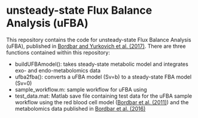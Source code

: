 # unsteady-state Flux Balance Analysis (uFBA)

This repository contains the code for unsteady-state Flux Balance Analysis (uFBA), published in [Bordbar and Yurkovich et al. (2017)](http://www.nature.com/articles/srep46249). There are three functions contained within this repository:
- buildUFBAmodel(): takes steady-state metabolic model and integrates exo- and endo-metabolomics data
- ufba2fba(): converts a uFBA model (Sv=b) to a steady-state FBA model (Sv=0)
- sample_workflow.m: sample workflow for uFBA using 
- test_data.mat: Matlab save file containing test data for the uFBA sample workflow using the red blood cell model ([Bordbar et al. (2011)](https://bmcsystbiol.biomedcentral.com/articles/10.1186/1752-0509-5-110)) and the metabolomics data published in [Bordbar et al. (2016)](http://onlinelibrary.wiley.com/doi/10.1111/trf.13460/abstract)
